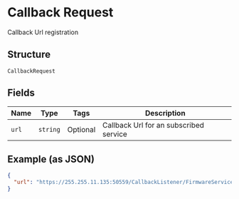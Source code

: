 
# Callback Request

Callback Url registration

## Structure

`CallbackRequest`

## Fields

| Name | Type | Tags | Description |
|  --- | --- | --- | --- |
| `url` | `string` | Optional | Callback Url for an subscribed service |

## Example (as JSON)

```json
{
  "url": "https://255.255.11.135:50559/CallbackListener/FirmwareServiceMessages.asmx"
}
```

